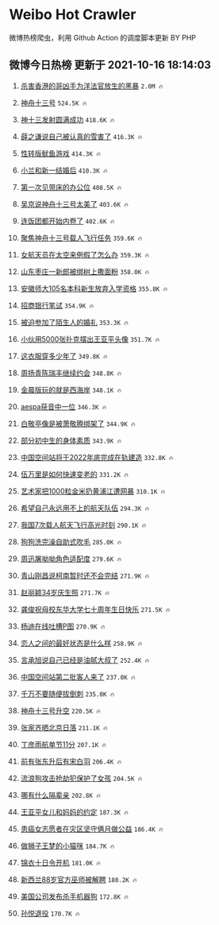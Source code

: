 # Weibo Hot Crawler 



微博热榜爬虫，利用 Github Action 的调度脚本更新 BY PHP 


## 微博今日热榜 更新于 2021-10-16 18:14:03 
1. [杀害香港的哥凶手为洋法官放生的黑暴](https://s.weibo.com/weibo?q=%23%E6%9D%80%E5%AE%B3%E9%A6%99%E6%B8%AF%E7%9A%84%E5%93%A5%E5%87%B6%E6%89%8B%E4%B8%BA%E6%B4%8B%E6%B3%95%E5%AE%98%E6%94%BE%E7%94%9F%E7%9A%84%E9%BB%91%E6%9A%B4%23&Refer=top) `2.0M 🔥` 

1. [神舟十三号](https://s.weibo.com/weibo?q=%23%E7%A5%9E%E8%88%9F%E5%8D%81%E4%B8%89%E5%8F%B7%23&Refer=top) `524.5K 🔥` 

1. [神十三发射圆满成功](https://s.weibo.com/weibo?q=%23%E7%A5%9E%E5%8D%81%E4%B8%89%E5%8F%91%E5%B0%84%E5%9C%86%E6%BB%A1%E6%88%90%E5%8A%9F%23&Refer=top) `418.6K 🔥` 

1. [薛之谦说自己被认真的雪害了](https://s.weibo.com/weibo?q=%23%E8%96%9B%E4%B9%8B%E8%B0%A6%E8%AF%B4%E8%87%AA%E5%B7%B1%E8%A2%AB%E8%AE%A4%E7%9C%9F%E7%9A%84%E9%9B%AA%E5%AE%B3%E4%BA%86%23&Refer=top) `416.3K 🔥` 

1. [性转版鱿鱼游戏](https://s.weibo.com/weibo?q=%23%E6%80%A7%E8%BD%AC%E7%89%88%E9%B1%BF%E9%B1%BC%E6%B8%B8%E6%88%8F%23&Refer=top) `414.3K 🔥` 

1. [小兰和新一结婚后](https://s.weibo.com/weibo?q=%E5%B0%8F%E5%85%B0%E5%92%8C%E6%96%B0%E4%B8%80%E7%BB%93%E5%A9%9A%E5%90%8E&Refer=top) `410.3K 🔥` 

1. [第一次见带床的办公位](https://s.weibo.com/weibo?q=%23%E7%AC%AC%E4%B8%80%E6%AC%A1%E8%A7%81%E5%B8%A6%E5%BA%8A%E7%9A%84%E5%8A%9E%E5%85%AC%E4%BD%8D%23&Refer=top) `408.5K 🔥` 

1. [吴京说神舟十三号太美了](https://s.weibo.com/weibo?q=%23%E5%90%B4%E4%BA%AC%E8%AF%B4%E7%A5%9E%E8%88%9F%E5%8D%81%E4%B8%89%E5%8F%B7%E5%A4%AA%E7%BE%8E%E4%BA%86%23&Refer=top) `403.6K 🔥` 

1. [连饭团都开始内卷了](https://s.weibo.com/weibo?q=%23%E8%BF%9E%E9%A5%AD%E5%9B%A2%E9%83%BD%E5%BC%80%E5%A7%8B%E5%86%85%E5%8D%B7%E4%BA%86%23&Refer=top) `402.6K 🔥` 

1. [聚焦神舟十三号载人飞行任务](https://s.weibo.com/weibo?q=%23%E8%81%9A%E7%84%A6%E7%A5%9E%E8%88%9F%E5%8D%81%E4%B8%89%E5%8F%B7%E8%BD%BD%E4%BA%BA%E9%A3%9E%E8%A1%8C%E4%BB%BB%E5%8A%A1%23&Refer=top) `359.6K 🔥` 

1. [女航天员在太空来例假了怎么办](https://s.weibo.com/weibo?q=%23%E5%A5%B3%E8%88%AA%E5%A4%A9%E5%91%98%E5%9C%A8%E5%A4%AA%E7%A9%BA%E6%9D%A5%E4%BE%8B%E5%81%87%E4%BA%86%E6%80%8E%E4%B9%88%E5%8A%9E%23&Refer=top) `359.3K 🔥` 

1. [山东枣庄一新郎被绑树上撒面粉](https://s.weibo.com/weibo?q=%23%E5%B1%B1%E4%B8%9C%E6%9E%A3%E5%BA%84%E4%B8%80%E6%96%B0%E9%83%8E%E8%A2%AB%E7%BB%91%E6%A0%91%E4%B8%8A%E6%92%92%E9%9D%A2%E7%B2%89%23&Refer=top) `358.0K 🔥` 

1. [安徽师大105名本科新生放弃入学资格](https://s.weibo.com/weibo?q=%23%E5%AE%89%E5%BE%BD%E5%B8%88%E5%A4%A7105%E5%90%8D%E6%9C%AC%E7%A7%91%E6%96%B0%E7%94%9F%E6%94%BE%E5%BC%83%E5%85%A5%E5%AD%A6%E8%B5%84%E6%A0%BC%23&Refer=top) `355.8K 🔥` 

1. [招商银行笔试](https://s.weibo.com/weibo?q=%E6%8B%9B%E5%95%86%E9%93%B6%E8%A1%8C%E7%AC%94%E8%AF%95&Refer=top) `354.9K 🔥` 

1. [被迫参加了陌生人的婚礼](https://s.weibo.com/weibo?q=%23%E8%A2%AB%E8%BF%AB%E5%8F%82%E5%8A%A0%E4%BA%86%E9%99%8C%E7%94%9F%E4%BA%BA%E7%9A%84%E5%A9%9A%E7%A4%BC%23&Refer=top) `353.3K 🔥` 

1. [小伙用5000张扑克摆出王亚平头像](https://s.weibo.com/weibo?q=%23%E5%B0%8F%E4%BC%99%E7%94%A85000%E5%BC%A0%E6%89%91%E5%85%8B%E6%91%86%E5%87%BA%E7%8E%8B%E4%BA%9A%E5%B9%B3%E5%A4%B4%E5%83%8F%23&Refer=top) `351.7K 🔥` 

1. [这衣服穿多少年了](https://s.weibo.com/weibo?q=%23%E8%BF%99%E8%A1%A3%E6%9C%8D%E7%A9%BF%E5%A4%9A%E5%B0%91%E5%B9%B4%E4%BA%86%23&Refer=top) `349.8K 🔥` 

1. [周扬青陈瑞丰继续约会](https://s.weibo.com/weibo?q=%23%E5%91%A8%E6%89%AC%E9%9D%92%E9%99%88%E7%91%9E%E4%B8%B0%E7%BB%A7%E7%BB%AD%E7%BA%A6%E4%BC%9A%23&Refer=top) `348.8K 🔥` 

1. [金晨版玩的就是西海岸](https://s.weibo.com/weibo?q=%23%E9%87%91%E6%99%A8%E7%89%88%E7%8E%A9%E7%9A%84%E5%B0%B1%E6%98%AF%E8%A5%BF%E6%B5%B7%E5%B2%B8%23&Refer=top) `348.1K 🔥` 

1. [aespa获音中一位](https://s.weibo.com/weibo?q=%23aespa%E8%8E%B7%E9%9F%B3%E4%B8%AD%E4%B8%80%E4%BD%8D%23&Refer=top) `346.3K 🔥` 

1. [白敬亭像是被萧敬腾绑架了](https://s.weibo.com/weibo?q=%23%E7%99%BD%E6%95%AC%E4%BA%AD%E5%83%8F%E6%98%AF%E8%A2%AB%E8%90%A7%E6%95%AC%E8%85%BE%E7%BB%91%E6%9E%B6%E4%BA%86%23&Refer=top) `344.9K 🔥` 

1. [部分初中生的身体素质](https://s.weibo.com/weibo?q=%23%E9%83%A8%E5%88%86%E5%88%9D%E4%B8%AD%E7%94%9F%E7%9A%84%E8%BA%AB%E4%BD%93%E7%B4%A0%E8%B4%A8%23&Refer=top) `343.9K 🔥` 

1. [中国空间站将于2022年底完成在轨建造](https://s.weibo.com/weibo?q=%23%E4%B8%AD%E5%9B%BD%E7%A9%BA%E9%97%B4%E7%AB%99%E5%B0%86%E4%BA%8E2022%E5%B9%B4%E5%BA%95%E5%AE%8C%E6%88%90%E5%9C%A8%E8%BD%A8%E5%BB%BA%E9%80%A0%23&Refer=top) `332.8K 🔥` 

1. [伍万里是如何快速变老的](https://s.weibo.com/weibo?q=%23%E4%BC%8D%E4%B8%87%E9%87%8C%E6%98%AF%E5%A6%82%E4%BD%95%E5%BF%AB%E9%80%9F%E5%8F%98%E8%80%81%E7%9A%84%23&Refer=top) `331.2K 🔥` 

1. [艺术家把1000粒金米扔黄浦江遭网暴](https://s.weibo.com/weibo?q=%23%E8%89%BA%E6%9C%AF%E5%AE%B6%E6%8A%8A1000%E7%B2%92%E9%87%91%E7%B1%B3%E6%89%94%E9%BB%84%E6%B5%A6%E6%B1%9F%E9%81%AD%E7%BD%91%E6%9A%B4%23&Refer=top) `310.1K 🔥` 

1. [希望自己永远用不上的航天队伍](https://s.weibo.com/weibo?q=%23%E5%B8%8C%E6%9C%9B%E8%87%AA%E5%B7%B1%E6%B0%B8%E8%BF%9C%E7%94%A8%E4%B8%8D%E4%B8%8A%E7%9A%84%E8%88%AA%E5%A4%A9%E9%98%9F%E4%BC%8D%23&Refer=top) `294.3K 🔥` 

1. [我国7次载人航天飞行高光时刻](https://s.weibo.com/weibo?q=%23%E6%88%91%E5%9B%BD7%E6%AC%A1%E8%BD%BD%E4%BA%BA%E8%88%AA%E5%A4%A9%E9%A3%9E%E8%A1%8C%E9%AB%98%E5%85%89%E6%97%B6%E5%88%BB%23&Refer=top) `290.1K 🔥` 

1. [狗狗洗完澡自助式吹毛](https://s.weibo.com/weibo?q=%E7%8B%97%E7%8B%97%E6%B4%97%E5%AE%8C%E6%BE%A1%E8%87%AA%E5%8A%A9%E5%BC%8F%E5%90%B9%E6%AF%9B&Refer=top) `285.0K 🔥` 

1. [周迅屠呦呦角色适配度](https://s.weibo.com/weibo?q=%23%E5%91%A8%E8%BF%85%E5%B1%A0%E5%91%A6%E5%91%A6%E8%A7%92%E8%89%B2%E9%80%82%E9%85%8D%E5%BA%A6%23&Refer=top) `279.6K 🔥` 

1. [青山刚昌说柯南暂时还不会完结](https://s.weibo.com/weibo?q=%23%E9%9D%92%E5%B1%B1%E5%88%9A%E6%98%8C%E8%AF%B4%E6%9F%AF%E5%8D%97%E6%9A%82%E6%97%B6%E8%BF%98%E4%B8%8D%E4%BC%9A%E5%AE%8C%E7%BB%93%23&Refer=top) `271.9K 🔥` 

1. [赵丽颖34岁庆生照](https://s.weibo.com/weibo?q=%E8%B5%B5%E4%B8%BD%E9%A2%9634%E5%B2%81%E5%BA%86%E7%94%9F%E7%85%A7&Refer=top) `271.7K 🔥` 

1. [龚俊祝母校东华大学七十周年生日快乐](https://s.weibo.com/weibo?q=%23%E9%BE%9A%E4%BF%8A%E7%A5%9D%E6%AF%8D%E6%A0%A1%E4%B8%9C%E5%8D%8E%E5%A4%A7%E5%AD%A6%E4%B8%83%E5%8D%81%E5%91%A8%E5%B9%B4%E7%94%9F%E6%97%A5%E5%BF%AB%E4%B9%90%23&Refer=top) `271.5K 🔥` 

1. [杨迪在线吐槽P图](https://s.weibo.com/weibo?q=%23%E6%9D%A8%E8%BF%AA%E5%9C%A8%E7%BA%BF%E5%90%90%E6%A7%BDP%E5%9B%BE%23&Refer=top) `270.9K 🔥` 

1. [恋人之间的最好状态是什么样](https://s.weibo.com/weibo?q=%23%E6%81%8B%E4%BA%BA%E4%B9%8B%E9%97%B4%E7%9A%84%E6%9C%80%E5%A5%BD%E7%8A%B6%E6%80%81%E6%98%AF%E4%BB%80%E4%B9%88%E6%A0%B7%23&Refer=top) `258.9K 🔥` 

1. [言承旭说自己已经是油腻大叔了](https://s.weibo.com/weibo?q=%23%E8%A8%80%E6%89%BF%E6%97%AD%E8%AF%B4%E8%87%AA%E5%B7%B1%E5%B7%B2%E7%BB%8F%E6%98%AF%E6%B2%B9%E8%85%BB%E5%A4%A7%E5%8F%94%E4%BA%86%23&Refer=top) `252.4K 🔥` 

1. [中国空间站第二批客人来了](https://s.weibo.com/weibo?q=%23%E4%B8%AD%E5%9B%BD%E7%A9%BA%E9%97%B4%E7%AB%99%E7%AC%AC%E4%BA%8C%E6%89%B9%E5%AE%A2%E4%BA%BA%E6%9D%A5%E4%BA%86%23&Refer=top) `237.0K 🔥` 

1. [千万不要随便拔倒刺](https://s.weibo.com/weibo?q=%23%E5%8D%83%E4%B8%87%E4%B8%8D%E8%A6%81%E9%9A%8F%E4%BE%BF%E6%8B%94%E5%80%92%E5%88%BA%23&Refer=top) `235.0K 🔥` 

1. [神舟十三号升空](https://s.weibo.com/weibo?q=%23%E7%A5%9E%E8%88%9F%E5%8D%81%E4%B8%89%E5%8F%B7%E5%8D%87%E7%A9%BA%23&Refer=top) `220.5K 🔥` 

1. [张家齐晒北京日落](https://s.weibo.com/weibo?q=%23%E5%BC%A0%E5%AE%B6%E9%BD%90%E6%99%92%E5%8C%97%E4%BA%AC%E6%97%A5%E8%90%BD%23&Refer=top) `211.1K 🔥` 

1. [丁彦雨航单节11分](https://s.weibo.com/weibo?q=%23%E4%B8%81%E5%BD%A6%E9%9B%A8%E8%88%AA%E5%8D%95%E8%8A%8211%E5%88%86%23&Refer=top) `207.1K 🔥` 

1. [前有张东升后有宋白羽](https://s.weibo.com/weibo?q=%23%E5%89%8D%E6%9C%89%E5%BC%A0%E4%B8%9C%E5%8D%87%E5%90%8E%E6%9C%89%E5%AE%8B%E7%99%BD%E7%BE%BD%23&Refer=top) `206.4K 🔥` 

1. [流浪狗攻击抢劫犯保护了女孩](https://s.weibo.com/weibo?q=%23%E6%B5%81%E6%B5%AA%E7%8B%97%E6%94%BB%E5%87%BB%E6%8A%A2%E5%8A%AB%E7%8A%AF%E4%BF%9D%E6%8A%A4%E4%BA%86%E5%A5%B3%E5%AD%A9%23&Refer=top) `204.5K 🔥` 

1. [哪有什么隔辈亲](https://s.weibo.com/weibo?q=%23%E5%93%AA%E6%9C%89%E4%BB%80%E4%B9%88%E9%9A%94%E8%BE%88%E4%BA%B2%23&Refer=top) `202.8K 🔥` 

1. [王亚平女儿和妈妈的约定](https://s.weibo.com/weibo?q=%23%E7%8E%8B%E4%BA%9A%E5%B9%B3%E5%A5%B3%E5%84%BF%E5%92%8C%E5%A6%88%E5%A6%88%E7%9A%84%E7%BA%A6%E5%AE%9A%23&Refer=top) `187.3K 🔥` 

1. [患癌女志愿者在灾区坚守俩月做公益](https://s.weibo.com/weibo?q=%23%E6%82%A3%E7%99%8C%E5%A5%B3%E5%BF%97%E6%84%BF%E8%80%85%E5%9C%A8%E7%81%BE%E5%8C%BA%E5%9D%9A%E5%AE%88%E4%BF%A9%E6%9C%88%E5%81%9A%E5%85%AC%E7%9B%8A%23&Refer=top) `186.4K 🔥` 

1. [做狮子王梦的小猫咪](https://s.weibo.com/weibo?q=%23%E5%81%9A%E7%8B%AE%E5%AD%90%E7%8E%8B%E6%A2%A6%E7%9A%84%E5%B0%8F%E7%8C%AB%E5%92%AA%23&Refer=top) `184.7K 🔥` 

1. [锦衣十日令开机](https://s.weibo.com/weibo?q=%23%E9%94%A6%E8%A1%A3%E5%8D%81%E6%97%A5%E4%BB%A4%E5%BC%80%E6%9C%BA%23&Refer=top) `181.0K 🔥` 

1. [新西兰88岁官方巫师被解聘](https://s.weibo.com/weibo?q=%23%E6%96%B0%E8%A5%BF%E5%85%B088%E5%B2%81%E5%AE%98%E6%96%B9%E5%B7%AB%E5%B8%88%E8%A2%AB%E8%A7%A3%E8%81%98%23&Refer=top) `180.2K 🔥` 

1. [美国公司发布杀手机器狗](https://s.weibo.com/weibo?q=%23%E7%BE%8E%E5%9B%BD%E5%85%AC%E5%8F%B8%E5%8F%91%E5%B8%83%E6%9D%80%E6%89%8B%E6%9C%BA%E5%99%A8%E7%8B%97%23&Refer=top) `172.8K 🔥` 

1. [孙悦退役](https://s.weibo.com/weibo?q=%23%E5%AD%99%E6%82%A6%E9%80%80%E5%BD%B9%23&Refer=top) `170.7K 🔥` 

